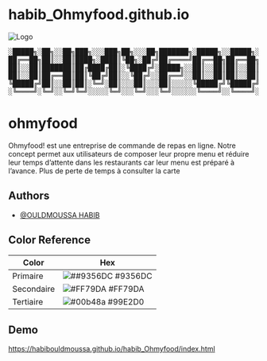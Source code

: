 # habib_Ohmyfood.github.io 

![Logo](https://habibouldmoussa.github.io/habib_Ohmyfood/images/logo/ohmyfood.png)


<pre>░█████╗░██╗░░██╗███╗░░░███╗██╗░░░██╗███████╗░█████╗░░█████╗░██████╗░
██╔══██╗██║░░██║████╗░████║╚██╗░██╔╝██╔════╝██╔══██╗██╔══██╗██╔══██╗
██║░░██║███████║██╔████╔██║░╚████╔╝░█████╗░░██║░░██║██║░░██║██║░░██║
██║░░██║██╔══██║██║╚██╔╝██║░░╚██╔╝░░██╔══╝░░██║░░██║██║░░██║██║░░██║
╚█████╔╝██║░░██║██║░╚═╝░██║░░░██║░░░██║░░░░░╚█████╔╝╚█████╔╝██████╔╝
░╚════╝░╚═╝░░╚═╝╚═╝░░░░░╚═╝░░░╚═╝░░░╚═╝░░░░░░╚════╝░░╚════╝░╚═════╝░</pre>

# ohmyfood

Ohmyfood! est une entreprise de commande de repas en ligne. Notre concept permet aux
utilisateurs de composer leur propre menu et réduire leur temps d’attente dans les
restaurants car leur menu est préparé à l’avance. Plus de perte de temps à consulter la carte


## Authors

- [@OULDMOUSSA HABIB](https://ouldmoussahabib.com)

## Color Reference

| Color             | Hex                                                                |
| ----------------- | ------------------------------------------------------------------ |
| Primaire | ![##9356DC](https://via.placeholder.com/10/9356DC?text=+) #9356DC |
| Secondaire | ![#FF79DA](https://via.placeholder.com/10/FF79DA?text=+) #FF79DA |
| Tertiaire | ![#00b48a](https://via.placeholder.com/10/99E2D0?text=+) #99E2D0 |



## Demo

https://habibouldmoussa.github.io/habib_Ohmyfood/index.html

